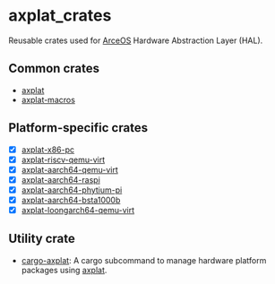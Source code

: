 # axplat_crates

Reusable crates used for [ArceOS](https://github.com/arceos-org/arceos) Hardware Abstraction Layer (HAL).

## Common crates

* [axplat](./axplat)
* [axplat-macros](./axplat-macros)

## Platform-specific crates

* [x] [axplat-x86-pc](./platforms/axplat-x86-pc)
* [x] [axplat-riscv-qemu-virt](./platforms/axplat-riscv-qemu-virt)
* [x] [axplat-aarch64-qemu-virt](./platforms/axplat-aarch64-qemu-virt)
* [x] [axplat-aarch64-raspi](./platforms/axplat-aarch64-raspi)
* [x] [axplat-aarch64-phytium-pi](./platforms/axplat-aarch64-phytium-pi)
* [x] [axplat-aarch64-bsta1000b](./platforms/axplat-aarch64-bsta1000b)
* [x] [axplat-loongarch64-qemu-virt](./platforms/axplat-loongarch64-qemu-virt)

## Utility crate

* [cargo-axplat](./cargo-axplat): A cargo subcommand to manage hardware platform packages using [axplat](./axplat).
